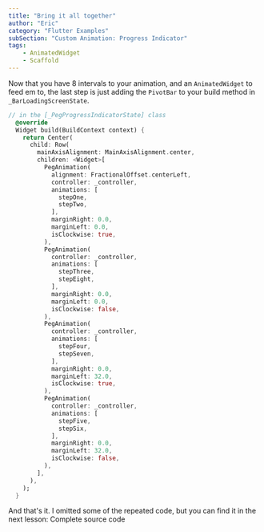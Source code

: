 ```yaml
---
title: "Bring it all together"
author: "Eric"
category: "Flutter Examples"
subSection: "Custom Animation: Progress Indicator"
tags:
    - AnimatedWidget
    - Scaffold
---
```


Now that you have 8 intervals to your animation, and an `AnimatedWidget` to
feed em to, the last step is just adding the `PivotBar` to your build method in
`_BarLoadingScreenState`.

```dart
// in the [_PegProgressIndicatorState] class
  @override
  Widget build(BuildContext context) {
    return Center(
      child: Row(
        mainAxisAlignment: MainAxisAlignment.center,
        children: <Widget>[
          PegAnimation(
            alignment: FractionalOffset.centerLeft,
            controller: _controller,
            animations: [
              stepOne,
              stepTwo,
            ],
            marginRight: 0.0,
            marginLeft: 0.0,
            isClockwise: true,
          ),
          PegAnimation(
            controller: _controller,
            animations: [
              stepThree,
              stepEight,
            ],
            marginRight: 0.0,
            marginLeft: 0.0,
            isClockwise: false,
          ),
          PegAnimation(
            controller: _controller,
            animations: [
              stepFour,
              stepSeven,
            ],
            marginRight: 0.0,
            marginLeft: 32.0,
            isClockwise: true,
          ),
          PegAnimation(
            controller: _controller,
            animations: [
              stepFive,
              stepSix,
            ],
            marginRight: 0.0,
            marginLeft: 32.0,
            isClockwise: false,
          ),
        ],
      ),
    );
  }
```

And that's it. I omitted some of the repeated code, but you can find it in the next lesson: Complete source code
